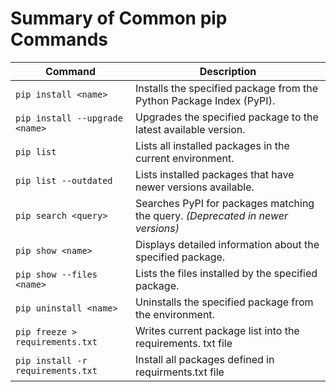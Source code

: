 
# Summary of Common pip Commands

| **Command**                        | **Description**                                                                 |
|-----------------------------------|---------------------------------------------------------------------------------|
| `pip install <name>`              | Installs the specified package from the Python Package Index (PyPI).           |
| `pip install --upgrade <name>`    | Upgrades the specified package to the latest available version.                |
| `pip list`                        | Lists all installed packages in the current environment.                       |
| `pip list --outdated`             | Lists installed packages that have newer versions available.                   |
| `pip search <query>`              | Searches PyPI for packages matching the query. *(Deprecated in newer versions)*|
| `pip show <name>`                 | Displays detailed information about the specified package.                     |
| `pip show --files <name>`         | Lists the files installed by the specified package.                            |
| `pip uninstall <name>`            | Uninstalls the specified package from the environment.                         |
| `pip freeze > requirements.txt`   | Writes current package list into the requirements. txt file                    |
| `pip install -r requirements.txt` | Install all packages defined in requirments.txt file                           |

